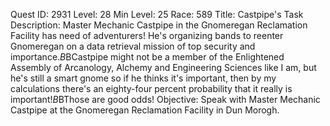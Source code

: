 Quest ID: 2931
Level: 28
Min Level: 25
Race: 589
Title: Castpipe's Task
Description: Master Mechanic Castpipe in the Gnomeregan Reclamation Facility has need of adventurers! He's organizing bands to reenter Gnomeregan on a data retrieval mission of top security and importance.$B$BCastpipe might not be a member of the Enlightened Assembly of Arcanology, Alchemy and Engineering Sciences like I am, but he's still a smart gnome so if he thinks it's important, then by my calculations there's an eighty-four percent probability that it really is important!$B$BThose are good odds!
Objective: Speak with Master Mechanic Castpipe at the Gnomeregan Reclamation Facility in Dun Morogh.
